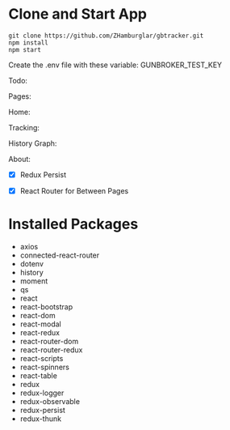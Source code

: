 # Clone and Start App

```git
git clone https://github.com/ZHamburglar/gbtracker.git
npm install
npm start
```


Create the .env file with these variable:
GUNBROKER_TEST_KEY

Todo:


Pages:

Home:

Tracking:

History Graph:

About:


- [x] Redux Persist

- [x] React Router for Between Pages

# Installed Packages
- axios
- connected-react-router
- dotenv
- history
- moment 
- qs
- react
- react-bootstrap
- react-dom
- react-modal
- react-redux 
- react-router-dom
- react-router-redux
- react-scripts
- react-spinners
- react-table
- redux
- redux-logger
- redux-observable
- redux-persist
- redux-thunk
